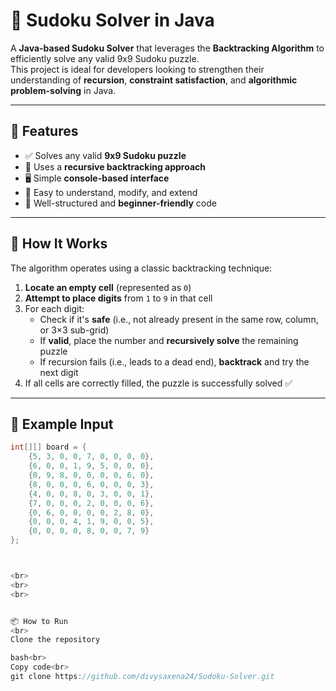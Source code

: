 # 🧩 Sudoku Solver in Java

A **Java-based Sudoku Solver** that leverages the **Backtracking Algorithm** to efficiently solve any valid 9x9 Sudoku puzzle.  
This project is ideal for developers looking to strengthen their understanding of **recursion**, **constraint satisfaction**, and **algorithmic problem-solving** in Java.

---

## 🚀 Features

- ✅ Solves any valid **9x9 Sudoku puzzle**
- 🔄 Uses a **recursive backtracking approach**
- 🖥️ Simple **console-based interface**
- 🧩 Easy to understand, modify, and extend
- 🧪 Well-structured and **beginner-friendly** code

---

## 🧠 How It Works

The algorithm operates using a classic backtracking technique:

1. **Locate an empty cell** (represented as `0`)
2. **Attempt to place digits** from `1` to `9` in that cell
3. For each digit:
   - Check if it's **safe** (i.e., not already present in the same row, column, or 3×3 sub-grid)
   - If **valid**, place the number and **recursively solve** the remaining puzzle
   - If recursion fails (i.e., leads to a dead end), **backtrack** and try the next digit
4. If all cells are correctly filled, the puzzle is successfully solved ✅

---

## 📸 Example Input

```java
int[][] board = {
    {5, 3, 0, 0, 7, 0, 0, 0, 0},
    {6, 0, 0, 1, 9, 5, 0, 0, 0},
    {0, 9, 8, 0, 0, 0, 0, 6, 0},
    {8, 0, 0, 0, 6, 0, 0, 0, 3},
    {4, 0, 0, 8, 0, 3, 0, 0, 1},
    {7, 0, 0, 0, 2, 0, 0, 0, 6},
    {0, 6, 0, 0, 0, 0, 2, 8, 0},
    {0, 0, 0, 4, 1, 9, 0, 0, 5},
    {0, 0, 0, 0, 8, 0, 0, 7, 9}
};



<br>
<br>
<br>


📦 How to Run
<br>
Clone the repository

bash<br>
Copy code<br>
git clone https://github.com/divysaxena24/Sudoku-Solver.git


